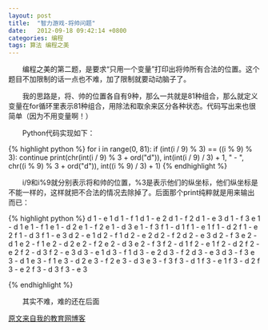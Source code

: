 ```yaml
---
layout: post
title:  "智力游戏-将帅问题"
date:   2012-09-18 09:42:14 +0800
categories: 编程
tags: 算法 编程之美
---
```

　　编程之美的第二题，是要求“只用一个变量”打印出将帅所有合法的位置。这个题目不加限制的话一点也不难，加了限制就要动动脑子了。
 <!-- more -->

　　我的思路是，将、帅的位置各自有9种，那么一共就是81种组合，那么就定义变量在for循环里表示81种组合，用除法和取余来区分各种状态。代码写出来也很简单（因为不用变量啊！）　　

　　Python代码实现如下：

{% highlight python %}
for i in range(0, 81):
	if (int(i / 9) % 3) == ((i % 9) % 3):
		continue
	print(chr(int(i / 9) % 3 + ord("d")), int(int(i / 9) / 3) + 1, " - ", chr((i % 9) % 3 + ord("d")), int((i % 9) / 3) + 1)
{% endhighlight %}

　　i/9和i%9就分别表示将和帅的位置，%3是表示他们的纵坐标，他们纵坐标是不能一样的，这样就把不合法的情况去除掉了。后面那个print纯粹就是用来输出而已：

{% highlight python %}
d 1 - e 1
d 1 - f 1
d 1 - e 2
d 1 - f 2
d 1 - e 3
d 1 - f 3
e 1 - d 1
e 1 - f 1
e 1 - d 2
e 1 - f 2
e 1 - d 3
e 1 - f 3
f 1 - d 1
f 1 - e 1
f 1 - d 2
f 1 - e 2
f 1 - d 3
f 1 - e 3
d 2 - e 1
d 2 - f 1
d 2 - e 2
d 2 - f 2
d 2 - e 3
d 2 - f 3
e 2 - d 1
e 2 - f 1
e 2 - d 2
e 2 - f 2
e 2 - d 3
e 2 - f 3
f 2 - d 1
f 2 - e 1
f 2 - d 2
f 2 - e 2
f 2 - d 3
f 2 - e 3
d 3 - e 1
d 3 - f 1
d 3 - e 2
d 3 - f 2
d 3 - e 3
d 3 - f 3
e 3 - d 1
e 3 - f 1
e 3 - d 2
e 3 - f 2
e 3 - d 3
e 3 - f 3
f 3 - d 1
f 3 - e 1
f 3 - d 2
f 3 - e 2
f 3 - d 3
f 3 - e 3

{% endhighlight %}

　　其实不难，难的还在后面

[原文来自我的教育网博客][原文来自我的教育网博客]

[原文来自我的教育网博客]:http://teacher.edu.cn/pc/article/201209/557285.html
